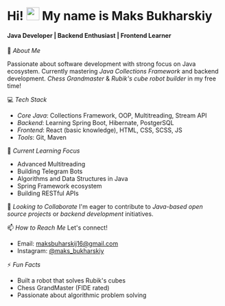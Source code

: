 <h1 align="left">Hi! <img src="https://github.com/blackcater/blackcater/raw/main/images/Hi.gif" height="30"/> My name is Maks Bukharskiy</h1>

<h4>Java Developer | Backend Enthusiast | Frontend Learner</h4>

🚀 *About Me*

Passionate about software development with strong focus on Java ecosystem.
Currently mastering *Java Collections Framework* and backend development.
*Chess Grandmaster* & *Rubik's cube robot builder* in my free time!

💻 *Tech Stack*

* *Core Java*: Collections Framework, OOP, Multitreading, Stream API
* *Backend*: Learning Spring Boot, Hibernate, PostgerSQL
* *Frontend*: React (basic knowledge), HTML, CSS, SCSS, JS
* *Tools*: Git, Maven

🌱 *Current Learning Focus*

* Advanced Multitreading
* Building Telegram Bots
* Algorithms and Data Structures in Java
* Spring Framework ecosystem
* Building RESTful APIs

💞️ *Looking to Collaborate*
I'm eager to contribute to *Java-based open source projects* or *backend development* initiatives.

📫 *How to Reach Me*
Let's connect!

* Email: maksbuharskij16@gmail.com
* Instagram: [@maks_bukharskiy](https://www.instagram.com/maks_bukharskiy/)

⚡ *Fun Facts*

* Built a robot that solves Rubik's cubes
* Chess GrandMaster (FIDE rated)
* Passionate about algorithmic problem solving

